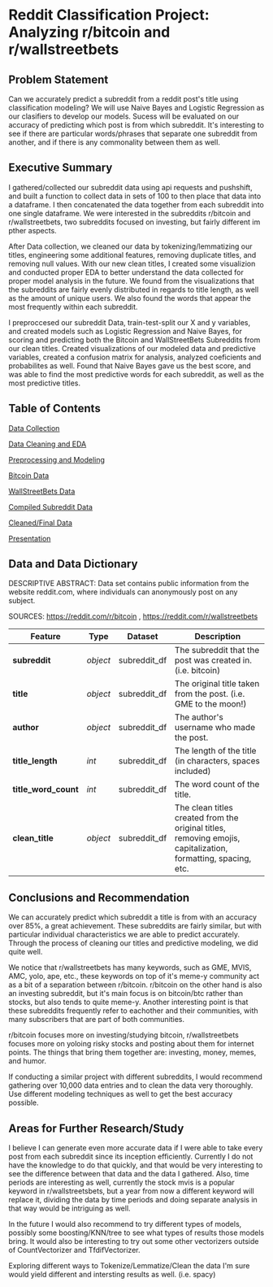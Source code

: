 # Reddit Classification Project: Analyzing r/bitcoin and r/wallstreetbets

## Problem Statement
   
Can we accurately predict a subreddit from a reddit post's title using classification modeling?
We will use Naive Bayes and Logistic Regression as our clasifiers to develop our models.
Sucess will be evaluated on our accuracy of predicting which post is from which subreddit.
It's interesting to see if there are particular words/phrases that separate one subreddit from another, and if there is any commonality between them as well.

## Executive Summary
    
I gathered/collected our subreddit data using api requests and pushshift, and built a function to collect data in sets of 100 to then place that data into a dataframe.
I then concatenated the data together from each subreddit into one single dataframe. We were interested in the subreddits r/bitcoin and r/wallstreetbets, two subreddits focused on investing, but fairly different im pther aspects.

After Data collection, we cleaned our data by tokenizing/lemmatizing our titles, engineering some additional features, removing duplicate titles, and removing null values. With our new clean titles, I created some visualizion and conducted proper EDA to better understand the data collected for proper model analysis in the future. We found from the visualizations that the subreddits are fairly evenly distributed in regards to title length, as well as the amount of unique users. We also found the words that appear the most frequently within each subreddit.

I preproccesed our subreddit Data, train-test-split our X and y variables, and created models such as Logistic Regression and Naive Bayes, for scoring and predicting both the Bitcoin and WallStreetBets Subreddits from our clean titles. Created visualizations of our modeled data and predictive variables, created a confusion matrix for analysis, analyzed coeficients and probabilites as well. Found that Naive Bayes gave us the best score, and was able to find the most predictive words for each subreddit, as well as the most predictive titles. 



## Table of Contents

[Data Collection](code/01_Data_Collection.ipynb)

[Data Cleaning and EDA](code/02_Data_Cleaning_and_EDA.ipynb)

[Preprocessing and Modeling](code/03_Preprocessing_Modeling.ipynb)

[Bitcoin Data](data/btc.csv) 

[WallStreetBets Data](data/wsb.csv) 

[Compiled Subreddit Data](data/compiled_subreddit_data.csv)

[Cleaned/Final Data](data/clean_data.csv)

[Presentation](presentation/Reddit_Presentation.pdf)
   
## Data and Data Dictionary

DESCRIPTIVE ABSTRACT: Data set contains public information from the website reddit.com, where individuals can anonymously post on any subject.

SOURCES: 
https://reddit.com/r/bitcoin , https://reddit.com/r/wallstreetbets

|Feature|Type|Dataset|Description|
|---|---|---|---|
|**subreddit**|*object*|subreddit_df|The subreddit that the post was created in. (i.e. bitcoin)
|**title**|*object*|subreddit_df|The original title taken from the post. (i.e. GME to the moon!) 
|**author**|*object*|subreddit_df|The author's username who made the post.
|**title_length**|*int*|subreddit_df|The length of the title (in characters, spaces included)
|**title_word_count**|*int*|subreddit_df|The word count of the title.
|**clean_title**|*object*|subreddit_df|The clean titles created from the original titles, removing emojis, capitalization, formatting, spacing, etc.

## Conclusions and Recommendation

We can accurately predict which subreddit a title is from with an accuracy over 85%, a great achievement.
These subreddits are fairly similar, but with particular individual characteristics we are able to predict accurately.
Through the process of cleaning our titles and predictive modeling, we did quite well.

We notice that r/wallstreetbets has many keywords, such as GME, MVIS, AMC, yolo, ape, etc., these keywords on top of it's meme-y community act as a bit of a separation between r/bitcoin.
r/bitcoin on the other hand is also an investing subreddit, but it's main focus is on bitcoin/btc rather than stocks, but also tends to quite meme-y. 
Another interesting point is that these subreddits frequently refer to eachother and their communities, with many subscribers that are part of both communities. 

r/bitcoin focuses more on investing/studying bitcoin, r/wallstreetbets focuses more on yoloing risky stocks and posting about them for internet points. The things that bring them together are: investing, money, memes, and humor.

If conducting a similar project with different subreddits, I would recommend gathering over 10,000 data entries and to clean the data very thoroughly. Use different modeling techniques as well to get the best accuracy possible.

## Areas for Further Research/Study

I believe I can generate even more accurate data if I were able to take every post from each subreddit since its inception efficiently. Currently I do not have the knowledge to do that quickly, and that would be very interesting to see the difference between that data and the data I gathered. Also, time periods are interesting as well, currently the stock mvis is a popular keyword in r/wallstreetsbets, but a year from now a different keyword will replace it, dividing the data by time periods and doing separate analysis in that way would be intriguing as well.

In the future I would also recommend to try different types of models, possibly some boosting/KNN/tree to see what types of results those models bring. It would also be interesting to try out some other vectorizers outside of CountVectorizer and TfdifVectorizer.

Exploring different ways to Tokenize/Lemmatize/Clean the data I'm sure would yield different and intersting results as well. (i.e. spacy)
